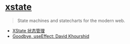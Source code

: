 # [xstate](https://github.com/statelyai/xstate)

> State machines and statecharts for the modern web.

- [XState 状态管理](https://blog.zfanw.com/xstate-state-management/)
- [Goodbye, useEffect: David Khourshid](https://www.youtube.com/watch?v=HPoC-k7Rxwo)
